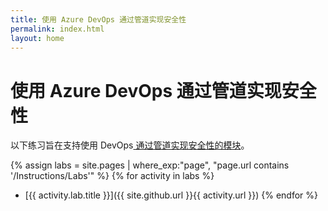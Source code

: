 ```yaml
---
title: 使用 Azure DevOps 通过管道实现安全性
permalink: index.html
layout: home
---
```


# 使用 Azure DevOps 通过管道实现安全性

以下练习旨在支持使用 DevOps[ 通过管道实现安全性的模块](https://learn.microsoft.com/training/paths/implement-security-through-pipeline-using-devops/)。

{% assign labs = site.pages | where_exp:"page", "page.url contains '/Instructions/Labs'" %} {% for activity in labs  %}
- [{{ activity.lab.title }}]({{ site.github.url }}{{ activity.url }}) {% endfor %}
